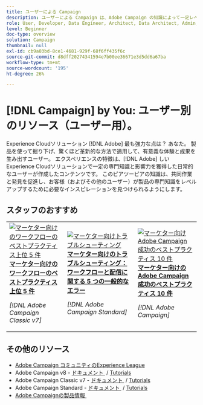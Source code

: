 ```yaml
---
title: ユーザーによる Campaign
description: ユーザーによる Campaign は、Adobe Campaign の知識によって一定レベルの専門知識と影響力を獲得した日常のユーザーが作成したユーザー生成コンテンツを特徴としています。
role: User, Developer, Data Engineer, Architect, Data Architect, Admin, Leader
level: Beginner
doc-type: overview
solution: Campaign
thumbnail: null
exl-id: cb9a03bd-8ce1-4681-929f-68f6ff435f6c
source-git-commit: d8dff20274341594e7b00ee36671e3d5dd6a67ba
workflow-type: tm+mt
source-wordcount: '195'
ht-degree: 26%

---
```


# [!DNL Campaign] by You: ユーザー別のリソース（ユーザー用）。

Experience Cloudソリューション [!DNL Adobe] 最も強力な点は？ あなた。 製品を使って掘り下げ、驚くほど革新的な方法で適用して、有意義な体験と成果を生み出すユーザー。 エクスペリエンスの特徴は、[!DNL Adobe] しいExperience Cloudソリューションで一定の専門知識と影響力を獲得した日常的なユーザーが作成したコンテンツです。 このピアツーピアの知識は、共同作業と発見を促進し、お客様（およびその他のユーザー）が製品の専門知識をレベルアップするために必要なインスピレーションを見つけられるようにします。

<div id="recs-overview-body-1"></div>
<div id="recs-overview-body-2"></div>
<div id="recs-overview-body-3"></div>
<div id="recs-overview-body-4"></div>
<div id="recs-overview-body-5"></div>
<div id="recs-overview-body-6"></div>

<div id="staff-picks-section">

## スタッフのおすすめ

<table>
<tr>
  <td>
    <a href="/help/campaign/ac-v7/workflow-best-practices-for-marketers.md">
      <img alt="マーケター向けのワークフローのベストプラクティス上位 5 件" src="https://video.tv.adobe.com/v/3448119?format=jpeg&captions=jpn" />
    </a>
    <div>
      <a href="/help/campaign/ac-v7/workflow-best-practices-for-marketers.md">
    <strong> マーケター向けのワークフローのベストプラクティス上位 5 件 </strong>
    </a>
    </div>
    <p>
    <em>[!DNL Adobe Campaign Classic v7]</em>
    <p>
  </td>
  <td>
    <a href="/help/campaign/acs/troubleshooting-for-marketers.md">
      <img alt="マーケター向けトラブルシューティング" src="https://cdn.experienceleague.adobe.com/thumb/docs-campaign.png?lang=ja" />
    </a>
    <div>
      <a href="/help/campaign/acs/troubleshooting-for-marketers.md">
    <strong> マーケター向けのトラブルシューティング：ワークフローと配信に関する 5 つの一般的なエラー </strong>
    </a>
    </div>
    <p>
    <em>[!DNL Adobe Campaign Standard]</em>
    <p>
  </td>
  <td>
    <a href="/help/campaign/10-best-practices-for-marketers.md">
      <img alt="マーケター向け Adobe Campaign 成功のベストプラクティス 10 件" src="https://cdn.experienceleague.adobe.com/thumb/docs-campaign.png?lang=ja" />
    </a>
    <div>
      <a href="/help/campaign/10-best-practices-for-marketers.md">
    <strong> マーケター向けのAdobe Campaign成功のベストプラクティス 10 件 </strong>
    </a>
    </div>
    <p>
    <em>[!DNL Adobe Campaign]</em>
    <p>
  </td>
</tr>
</table>

</div>

## その他のリソース

* [Adobe Campaign コミュニティのExperience League](https://experienceleaguecommunities.adobe.com/t5/adobe-analytics/ct-p/adobe-analytics-community?profile.language=ja)
* Adobe Campaign v8 - [&#x200B; ドキュメント &#x200B;](https://experienceleague.adobe.com/docs/campaign-v8.html?lang=ja) / [Tutorials](https://experienceleague.adobe.com/docs/campaign-learn/tutorials/overview.html?lang=ja)
* Adobe Campaign Classic v7 - [&#x200B; ドキュメント &#x200B;](https://experienceleague.adobe.com/docs/campaign-classic.html?lang=ja) / [Tutorials](https://experienceleague.adobe.com/docs/campaign-classic-learn/tutorials/overview.html?lang=ja)
* Adobe Campaign Standard - [&#x200B; ドキュメント &#x200B;](https://experienceleague.adobe.com/docs/campaign-standard.html?lang=ja) / [Tutorials](https://experienceleague.adobe.com/docs/campaign-standard-learn/tutorials/overview.html?lang=ja)
* [Adobe Campaignの製品情報 &#x200B;](https://business.adobe.com/products/campaign/adobe-campaign.html)
